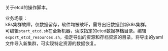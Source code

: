 关于etcd的操作脚本。

业务场景：  
k8s集群故障，仅数据留存，软件均被破坏，需导出旧数据到新k8s集群。  
可编辑`start_etcd.sh`在全新机器，读取指定的etcd数据存档目录。编辑`export_etcd_resources.sh`，指定导出的资源和存档资源的目录。将导出的yaml文件导入新集群，可实现特定资源的数据恢复。
